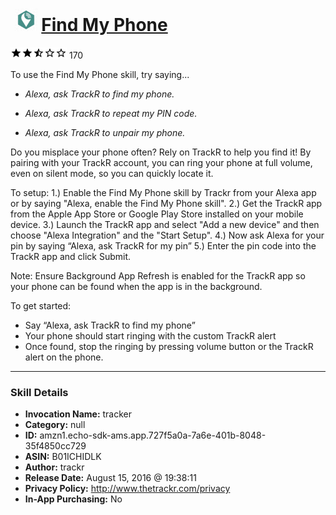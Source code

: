 # &nbsp;<img src="skill_icon" alt="Find My Phone icon" width="36"> [Find My Phone](http://alexa.amazon.com/#skills/amzn1.echo-sdk-ams.app.727f5a0a-7a6e-401b-8048-35f4850cc729)
![2.5 stars](../../images/ic_star_black_18dp_1x.png)![2.5 stars](../../images/ic_star_black_18dp_1x.png)![2.5 stars](../../images/ic_star_half_black_18dp_1x.png)![2.5 stars](../../images/ic_star_border_black_18dp_1x.png)![2.5 stars](../../images/ic_star_border_black_18dp_1x.png) 170

To use the Find My Phone skill, try saying...

* *Alexa, ask TrackR to find my phone.*

* *Alexa, ask TrackR to repeat my PIN code.*

* *Alexa, ask TrackR to unpair my phone.*

Do you misplace your phone often? Rely on TrackR to help you find it! By pairing with your TrackR account, you can ring your phone at full volume, even on silent mode, so you can quickly locate it. 

To setup:
1.) Enable the Find My Phone skill by Trackr from your Alexa app or by saying "Alexa, enable the Find My Phone skill".
2.) Get the TrackR app from the Apple App Store or Google Play Store installed on your mobile device.
3.) Launch the TrackR app and select "Add a new device" and then choose "Alexa Integration"  and the "Start Setup".
4.) Now ask Alexa for your pin by saying “Alexa, ask TrackR for my pin”
5.) Enter the pin code into the TrackR app and click Submit.

Note: Ensure Background App Refresh is enabled for the TrackR app so your phone can be found when the app is in the background.

To get started:
- Say “Alexa, ask TrackR to find my phone”
- Your phone should start ringing with the custom TrackR alert
- Once found, stop the ringing by pressing volume button or the TrackR alert on the phone.

***

### Skill Details

* **Invocation Name:** tracker
* **Category:** null
* **ID:** amzn1.echo-sdk-ams.app.727f5a0a-7a6e-401b-8048-35f4850cc729
* **ASIN:** B01ICHIDLK
* **Author:** trackr
* **Release Date:** August 15, 2016 @ 19:38:11
* **Privacy Policy:** http://www.thetrackr.com/privacy
* **In-App Purchasing:** No
